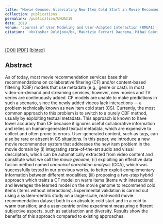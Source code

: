 ```yaml
---
title: "Movie Genome: Alleviating New Item Cold Start in Movie Recommendation"
collection: publications
permalink: /publication/UMUAI19
date: 2019
venue: 'Journal of User Modeling and User-Adapted Interaction (UMUAI)'
citation: '<b>Yashar Deldjoo</b>, Maurizio Ferrari Dacrema, Mihai Gabriel Constantin, Hamid Eghbal-Zadeh, Stefano Cereda, Markus Schedl, Bogdan Ionescu, Paolo Cremonesi <i>Springer Journal of User Modeling and User-Adapted Interaction (UMUAI) 2019</i>.'

---
```


[[DOI]]()  [[PDF]]()  [[bibtex]]()


## Abstract

As of today, most movie recommendation services base their recommendations on collaborative filtering (CF) and/or content-based filtering (CBF) models that use metadata (e.g., genre or cast). In most video-on-demand and streaming services, however, new movies and TV series are continuously added. CF models are unable to make predictions in such a scenario, since the newly added videos lack interactions -- a problem technically known as new item cold start (CS). Currently, the most common approach to this problem is to switch to a purely CBF method, usually by exploiting textual metadata. This approach is known to have lower accuracy than CF because it ignores useful collaborative information and relies on human-generated textual metadata, which are expensive to collect and often prone to errors. User-generated content, such as tags, can also be rare or absent in CS situations. In this paper, we introduce a new movie recommender system that addresses the new item problem in the movie domain by (i) integrating state-of-the-art audio and visual descriptors, which can be automatically extracted from video content and constitute what we call the <i>movie genome</i>; (ii) exploiting an effective data fusion method named <i>canonical correlation analysis</i> (CCA), which was successfully tested in our previous works, to better exploit complementary information between different modalities; (iii) proposing a two-step hybrid approach which trains a CF model on warm items (items with interactions) and leverages the learned model on the movie genome to recommend cold items (items without interactions). Experimental validation is carried out using a system-centric study on a large-scale, real-world movie recommendation dataset both in an absolute cold start and in a cold to warm transition; and a user-centric online experiment measuring different subjective aspects, such as satisfaction and diversity. Results show the benefits of this approach compared to existing approaches.
